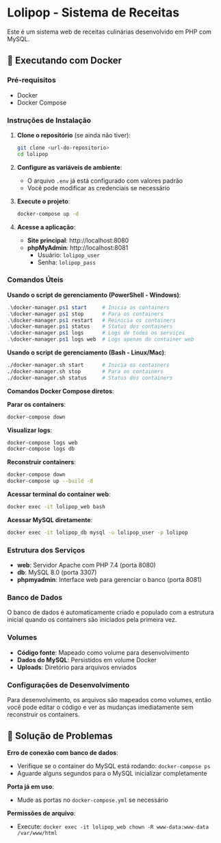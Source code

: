 # Lolipop - Sistema de Receitas

Este é um sistema web de receitas culinárias desenvolvido em PHP com MySQL.

## 🐳 Executando com Docker

### Pré-requisitos

- Docker
- Docker Compose

### Instruções de Instalação

1. **Clone o repositório** (se ainda não tiver):

   ```bash
   git clone <url-do-repositorio>
   cd lolipop
   ```

2. **Configure as variáveis de ambiente**:

   - O arquivo `.env` já está configurado com valores padrão
   - Você pode modificar as credenciais se necessário

3. **Execute o projeto**:

   ```bash
   docker-compose up -d
   ```

4. **Acesse a aplicação**:
   - **Site principal**: http://localhost:8080
   - **phpMyAdmin**: http://localhost:8081
     - Usuário: `lolipop_user`
     - Senha: `lolipop_pass`

### Comandos Úteis

**Usando o script de gerenciamento (PowerShell - Windows)**:

```powershell
.\docker-manager.ps1 start     # Inicia os containers
.\docker-manager.ps1 stop      # Para os containers
.\docker-manager.ps1 restart   # Reinicia os containers
.\docker-manager.ps1 status    # Status dos containers
.\docker-manager.ps1 logs      # Logs de todos os serviços
.\docker-manager.ps1 logs web  # Logs apenas do container web
```

**Usando o script de gerenciamento (Bash - Linux/Mac)**:

```bash
./docker-manager.sh start      # Inicia os containers
./docker-manager.sh stop       # Para os containers
./docker-manager.sh status     # Status dos containers
```

**Comandos Docker Compose diretos**:

**Parar os containers**:

```bash
docker-compose down
```

**Visualizar logs**:

```bash
docker-compose logs web
docker-compose logs db
```

**Reconstruir containers**:

```bash
docker-compose down
docker-compose up --build -d
```

**Acessar terminal do container web**:

```bash
docker exec -it lolipop_web bash
```

**Acessar MySQL diretamente**:

```bash
docker exec -it lolipop_db mysql -u lolipop_user -p lolipop
```

### Estrutura dos Serviços

- **web**: Servidor Apache com PHP 7.4 (porta 8080)
- **db**: MySQL 8.0 (porta 3307)
- **phpmyadmin**: Interface web para gerenciar o banco (porta 8081)

### Banco de Dados

O banco de dados é automaticamente criado e populado com a estrutura inicial quando os containers são iniciados pela primeira vez.

### Volumes

- **Código fonte**: Mapeado como volume para desenvolvimento
- **Dados do MySQL**: Persistidos em volume Docker
- **Uploads**: Diretório para arquivos enviados

### Configurações de Desenvolvimento

Para desenvolvimento, os arquivos são mapeados como volumes, então você pode editar o código e ver as mudanças imediatamente sem reconstruir os containers.

## 🔧 Solução de Problemas

**Erro de conexão com banco de dados**:

- Verifique se o container do MySQL está rodando: `docker-compose ps`
- Aguarde alguns segundos para o MySQL inicializar completamente

**Porta já em uso**:

- Mude as portas no `docker-compose.yml` se necessário

**Permissões de arquivo**:

- Execute: `docker exec -it lolipop_web chown -R www-data:www-data /var/www/html`
